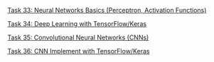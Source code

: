 [Task 33: Neural Networks Basics (Perceptron, Activation Functions)](https://github.com/faizrazadec/Data-Science-Group-2-BWF-FAIZ-RAZA/tree/main/Month%2003/Task%2033)

[Task 34: Deep Learning with TensorFlow/Keras](https://github.com/faizrazadec/Data-Science-Group-2-BWF-FAIZ-RAZA/blob/main/Month%2003/Task%2034/Deep%20Learning%20with%20TensorFlow-Keras.ipynb)

[Task 35: Convolutional Neural Networks (CNNs)](https://github.com/faizrazadec/Data-Science-Group-2-BWF-FAIZ-RAZA/blob/main/Month%2003/Task%2035/Transformations%20on%20Images.ipynb)

[Task 36: CNN Implement with TensorFlow/Keras](https://github.com/faizrazadec/Data-Science-Group-2-BWF-FAIZ-RAZA/blob/main/Month%2003/Task%2036/CNN%20Implement%20with%20TensorFlow-Keras.ipynb)

